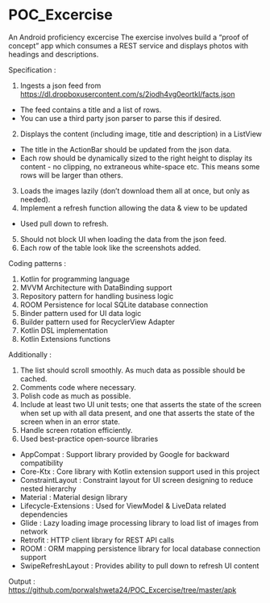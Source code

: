 # POC_Excercise
An Android proficiency excercise
The exercise involves build a “proof of concept” app which consumes a REST service and displays photos with
headings and descriptions.

Specification :

1. Ingests a json feed from https://dl.dropboxusercontent.com/s/2iodh4vg0eortkl/facts.json
  - The feed contains a title and a list of rows.
  - You can use a third party json parser to parse this if desired.
2. Displays the content (including image, title and description) in a ListView
  - The title in the ActionBar should be updated from the json data.
  - Each row should be dynamically sized to the right height to display its content - no clipping, no
extraneous white-space etc. This means some rows will be larger than others.
3. Loads the images lazily (don’t download them all at once, but only as needed).
4. Implement a refresh function allowing the data & view to be updated
  - Used pull down to refresh.
5. Should not block UI when loading the data from the json feed.
6. Each row of the table look like the screenshots added.

Coding patterns :

1. Kotlin for programming language
2. MVVM Architecture with DataBinding support
3. Repository pattern for handling business logic
4. ROOM Persistence for local SQLite database connection
5. Binder pattern used for UI data logic
6. Builder pattern used for RecyclerView Adapter
7. Kotlin DSL implementation
8. Kotlin Extensions functions

Additionally :
1. The list should scroll smoothly. As much data as possible should be cached.
2. Comments code where necessary.
3. Polish code as much as possible.
4. Include at least two UI unit tests; one that asserts the state of the screen when set up with all data present,
and one that asserts the state of the screen when in an error state.
5. Handle screen rotation efficiently.
6. Used best-practice open-source libraries
  - AppCompat : Support library provided by Google for backward compatibility
  - Core-Ktx : Core library with Kotlin extension support used in this project
  - ConstraintLayout : Constraint layout for UI screen designing to reduce nested hierarchy
  - Material : Material design library
  - Lifecycle-Extensions : Used for ViewModel & LiveData related dependencies
  - Glide : Lazy loading image processing library to load list of images from network
  - Retrofit : HTTP client library for REST API calls
  - ROOM : ORM mapping persistence library for local database connection support
  - SwipeRefreshLayout : Provides ability to pull down to refresh UI content
  
  Output :
  https://github.com/porwalshweta24/POC_Excercise/tree/master/apk
